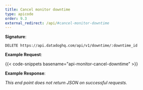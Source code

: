 ```yaml
---
title: Cancel monitor downtime
type: apicode
order: 9.3
external_redirect: /api/#cancel-monitor-downtime
---
```


**Signature**:

`DELETE https://api.datadoghq.com/api/v1/downtime/:downtime_id`

**Example Request**:

{{< code-snippets basename="api-monitor-cancel-downtime" >}}

**Example Response**:

*This end point does not return JSON on successful requests.*

